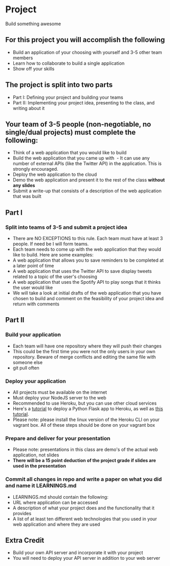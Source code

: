 # Project
Build something awesome

## For this project you will accomplish the following
 - Build an application of your choosing with yourself and 3-5 other team members
 - Learn how to collaborate to build a single application
 - Show off your skills
 
## The project is split into two parts
  - Part I: Defining your project and building your teams
  - Part II: Implementing your project idea, presenting to the class, and writing about it

## Your team of 3-5 people (non-negotiable, no single/dual projects) must complete the following:
 - Think of a web application that you would like to build
 - Build the web application that you came up with
  - It can use any number of external APIs (like the Twitter API) in the application. This is strongly encouraged.
 - Deploy the web application to the cloud
 - Demo the web application and present it to the rest of the class **without any slides**
 - Submit a write-up that consists of a description of the web application that was built
 

## Part I

### Split into teams of 3-5 and submit a project idea
 - There are NO EXCEPTIONS to this rule. Each team must have at least 3 people. If need be I will form teams.
 - Each team needs to come up with the web application that they would like to build. Here are some examples:
  - A web application that allows you to save reminders to be completed at a later point of time
  - A web application that uses the Twitter API to save display tweets related to a topic of the user's choosing
  - A web application that uses the Spotify API to play songs that it thinks the user would like
 - We will take a look at initial drafts of the web application that you have chosen to build and comment on the feasibility of your project idea and return with comments
 
## Part II
 
### Build your application
 - Each team will have one repository where they will push their changes
 - This could be the first time you were not the only users in your own repository. Beware of merge conflicts and editing the same file with someone else
 - git pull often
 
### Deploy your application
 - All projects must be available on the internet
 - Must deploy your NodeJS server to the web
 - Recommended to use Heroku, but you can use other cloud services
  - Here's a [tutorial](https://coderwall.com/p/pstm1w/deploying-a-flask-app-at-heroku) to deploy a Python Flask app to Heroku, as well as [this tutorial](https://devcenter.heroku.com/articles/getting-started-with-python#introduction). 
  - Please note: please install the linux version of the Heroku CLI on your vagrant box. All of these steps should be done on your vagrant box
 
### Prepare and deliver for your presentation
 - Please note: presentations in this class are demo's of the actual web application, not slides
 - **There will be a 15 point deduction of the project grade if slides are used in the presentation**
 
### Commit all changes in repo and write a paper on what you did and name it LEARNINGS.md
 - LEARNINGS.md should contain the following:
  - URL where application can be accessed
  - A description of what your project does and the functionality that it provides
  - A list of at least ten different web technologies that you used in your web application and where they are used
 
## Extra Credit
 - Build your own API server and incorporate it with your project
 - You will need to deploy your API server in addition to your web server
